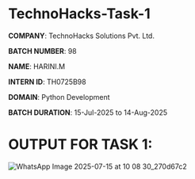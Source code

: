 # TechnoHacks-Task-1

**COMPANY**: TechnoHacks Solutions Pvt. Ltd.

**BATCH NUMBER**: 98

**NAME**: HARINI.M

**INTERN ID**:  TH0725B98 

**DOMAIN**: Python Development

**BATCH DURATION**: 15-Jul-2025 to 14-Aug-2025

# OUTPUT FOR TASK 1:
![WhatsApp Image 2025-07-15 at 10 08 30_270d67c2](https://github.com/user-attachments/assets/cfbea66d-d6e4-4ee6-8249-5e6e00ad978a)

